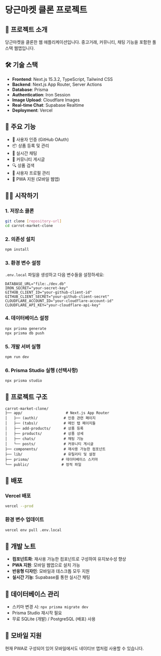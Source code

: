 # 당근마켓 클론 프로젝트

## 📱 프로젝트 소개

당근마켓을 클론한 웹 애플리케이션입니다. 중고거래, 커뮤니티, 채팅 기능을 포함한 풀스택 웹앱입니다.

## 🛠 기술 스택

- **Frontend**: Next.js 15.3.2, TypeScript, Tailwind CSS
- **Backend**: Next.js App Router, Server Actions
- **Database**: Prisma 
- **Authentication**: Iron Session
- **Image Upload**: Cloudflare Images
- **Real-time Chat**: Supabase Realtime
- **Deployment**: Vercel

## 🚀 주요 기능

- 🔐 사용자 인증 (GitHub OAuth)
- 📦 상품 등록 및 관리
- 💬 실시간 채팅
- 📝 커뮤니티 게시글
- 🔍 상품 검색
- 👤 사용자 프로필 관리
- 📱 PWA 지원 (모바일 웹앱)

## 🏃‍♂️ 시작하기

### 1. 저장소 클론

```bash
git clone [repository-url]
cd carrot-market-clone
```

### 2. 의존성 설치

```bash
npm install
```

### 3. 환경 변수 설정

`.env.local` 파일을 생성하고 다음 변수들을 설정하세요:

```env
DATABASE_URL="file:./dev.db"
IRON_SECRET="your-secret-key"
GITHUB_CLIENT_ID="your-github-client-id"
GITHUB_CLIENT_SECRET="your-github-client-secret"
CLOUDFLARE_ACCOUNT_ID="your-cloudflare-account-id"
CLOUDFLARE_API_KEY="your-cloudflare-api-key"
```

### 4. 데이터베이스 설정

```bash
npx prisma generate
npx prisma db push
```

### 5. 개발 서버 실행

```bash
npm run dev
```

### 6. Prisma Studio 실행 (선택사항)

```bash
npx prisma studio
```

## 📁 프로젝트 구조

```
carrot-market-clone/
├── app/                    # Next.js App Router
│   ├── (auth)/            # 인증 관련 페이지
│   ├── (tabs)/            # 메인 탭 페이지들
│   ├── add-products/      # 상품 등록
│   ├── products/          # 상품 상세
│   ├── chats/             # 채팅 기능
│   └── posts/             # 커뮤니티 게시글
├── components/            # 재사용 가능한 컴포넌트
├── lib/                   # 유틸리티 및 설정
├── prisma/               # 데이터베이스 스키마
└── public/               # 정적 파일
```

## 🚀 배포

### Vercel 배포

```bash
vercel --prod
```

### 환경 변수 업데이트

```bash
vercel env pull .env.local
```

## 📝 개발 노트

- **컴포넌트화**: 재사용 가능한 컴포넌트로 구성하여 유지보수성 향상
- **PWA 지원**: 모바일 웹앱으로 설치 가능
- **반응형 디자인**: 모바일과 데스크톱 모두 지원
- **실시간 기능**: Supabase를 통한 실시간 채팅

## 🔧 데이터베이스 관리

- 스키마 변경 시: `npx prisma migrate dev`
- Prisma Studio 재시작 필요
- 무료 SQLite (개발) / PostgreSQL (배포) 사용

## 📱 모바일 지원

현재 PWA로 구성되어 있어 모바일에서도 네이티브 앱처럼 사용할 수 있습니다.


